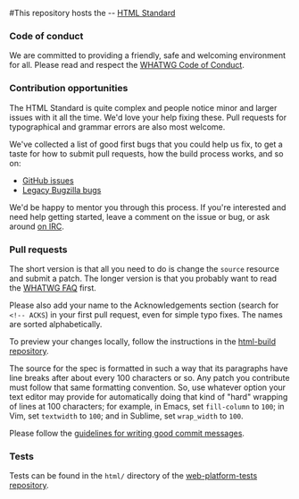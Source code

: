 #This repository hosts the -- [HTML Standard](https://html.spec.whatwg.org/)

### Code of conduct

We are committed to providing a friendly, safe and welcoming environment for all. Please read and respect the [WHATWG Code of Conduct](https://wiki.whatwg.org/wiki/Code_of_Conduct).

### Contribution opportunities

The HTML Standard is quite complex and people notice minor and larger issues with it all the time. We'd love your help fixing these. Pull requests for typographical and grammar errors are also most welcome.

We've collected a list of good first bugs that you could help us fix, to get a taste for how to submit pull requests, how the build process works, and so on:

- [GitHub issues](https://github.com/whatwg/html/labels/good%20first%20bug)
- [Legacy Bugzilla bugs](https://www.w3.org/Bugs/Public/buglist.cgi?bug_status=UNCONFIRMED&bug_status=NEW&bug_status=ASSIGNED&bug_status=REOPENED&component=HTML&list_id=59457&product=WHATWG&query_format=advanced&resolution=---&status_whiteboard=[good%20first%20bug]&status_whiteboard_type=allwordssubstr)

We'd be happy to mentor you through this process. If you're interested and need help getting started, leave a comment on the issue or bug, or ask around [on IRC](https://wiki.whatwg.org/wiki/IRC).

### Pull requests

The short version is that all you need to do is change the `source` resource and submit a patch. The longer version is that you probably want to read the [WHATWG FAQ](https://wiki.whatwg.org/wiki/FAQ) first.

Please also add your name to the Acknowledgements section (search for `<!-- ACKS`) in your first pull request, even for simple typo fixes. The names are sorted alphabetically.

To preview your changes locally, follow the instructions in the [html-build repository](https://github.com/whatwg/html-build).

The source for the spec is formatted in such a way that its paragraphs have line breaks after about every 100 characters or so. Any patch you contribute must follow that same formatting convention. So, use whatever option your text editor may provide for automatically doing that kind of "hard" wrapping of lines at 100 characters; for example, in Emacs, set `fill-column` to `100`; in Vim, set `textwidth` to `100`; and in Sublime, set `wrap_width` to `100`.

Please follow the [guidelines for writing good commit messages](https://github.com/erlang/otp/wiki/Writing-good-commit-messages).

### Tests

Tests can be found in the `html/` directory of the [web-platform-tests repository](https://github.com/w3c/web-platform-tests).
